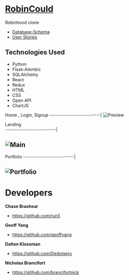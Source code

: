 # [RobinCould](https://robinhood-aa.herokuapp.com/)
  Robinhood clone
   *  [Database-Schema](https://github.com/brancifortnick/RobinCould/wiki/Database-Schema)
   *  [User Stories](https://github.com/brancifortnick/RobinCould/wiki/User-Stories)
   
## Technologies Used
 - Python
 - Flask-Alembic
 - SQLAlchemy
 - React
 - Redux
 - HTML
 - CSS
 - Open API
 - ChartJS
 


Home , Login, Signup
--------------------------|
![Preview](https://gyazo.com/659a22cb2a7c7f7609e950daceafcb28.gif)

Landing                    
--------------------------| 
## ![Main](https://gyazo.com/ca7184f1da706e6073537cca355b4136.jpeg)


Portfolio
--------------------------| 
 ## ![Portfolio](https://gyazo.com/28579c7e101c7f8ba72960d706172ff7.jpeg)
 


# Developers

 **Chase Brashear**
  * https://github.com/run5

 **Geoff Yang**
  * https://github.com/geoffyang

 **Dalton Klossman**
  * https://github.com/Dedotsero

 **Nicholas Brancifort**
  * https://github.com/brancifortnick
  
<!-- <img src="https://gyazo.com/28579c7e101c7f8ba72960d706172ff7.jpeg" alt="portfolio-page" width="500" height="350"> -->
<!-- Login Page 
--------------------------|
<img src="https://i.gyazo.com/298fa426462efce84d632b3b36d60d0a.jpg" alt="login-page" width="500" height="350">
 -->
<!-- Signup Page 
--------------------------|
<img src="https://gyazo.com/69791253144626a93731f735414ecbc7.jpeg" style="text-align: right" alt="sign-up-page" width="500" height="350"> -->


